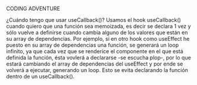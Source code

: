 CODING ADVENTURE

¿Cuándo tengo que usar useCallback()?
Usamos el hook useCallback() cuando quiero que una función sea memoizada, es decir se declara 1 vez y sólo vuelve a definirse cuando cambia alguno de los valores que están en su array de dependencias.
Por ejemplo, si en otro hook como useEffect he puesto en su array de dependencias una función, se generará un loop infinito, ya que cada vez que se renderice el componente en el que está definida la función, ésta vovlerá a declararse -se escucha plop-, por lo que estará cambiando el array de dependencias del useEffect y por ende se volverá a ejecutar, generando un loop. Esto se evita declarando la función dentro de un useCallback().

